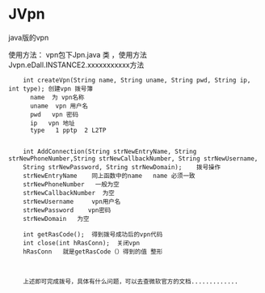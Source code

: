 # JVpn
java版的vpn








使用方法：
  vpn包下Jpn.java  类 ，使用方法
        Jvpn.eDall.INSTANCE2.xxxxxxxxxxx方法
        
        int createVpn(String name, String uname, String pwd, String ip, int type); 创建vpn 拨号簿
          name  为 vpn名称
          uname  vpn 用户名
          pwd   vpn 密码
          ip   vpn 地址
          type   1 pptp  2 L2TP
          
          
        int AddConnection(String strNewEntryName, String strNewPhoneNumber,String strNewCallbackNumber, String strNewUsername,
        String strNewPassword, String strNewDomain);    拨号操作  
        strNewEntryName    同上函数中的name   name 必须一致
        strNewPhoneNumber   一般为空
        strNewCallbackNumber  为空
        strNewUsername     vpn用户名
        strNewPassword    vpn密码
        strNewDomain   为空
        
        int getRasCode();  得到拨号成功后的vpn代码
        int close(int hRasConn);  关闭vpn 
        hRasConn   就是getRasCode（）得到的值 整形
        
        
        
        上述即可完成拨号，具体有什么问题，可以去查微软官方的文档.............
  

